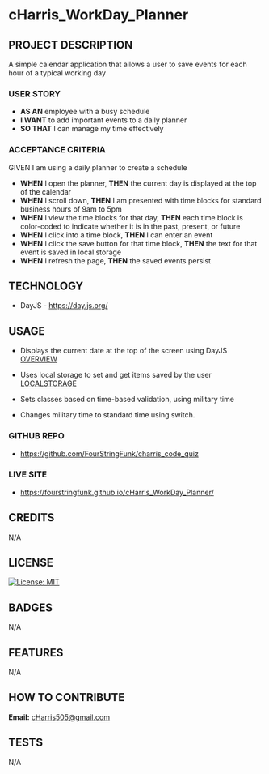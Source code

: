 # cHarris_WorkDay_Planner

## PROJECT DESCRIPTION
A simple calendar application that allows a user to save events for each hour of a typical working day

### USER STORY
- **AS AN** employee with a busy schedule
- **I WANT** to add important events to a daily planner
- **SO THAT** I can manage my time effectively

### ACCEPTANCE CRITERIA
GIVEN I am using a daily planner to create a schedule
- **WHEN** I open the planner, **THEN** the current day is displayed at the top of the calendar
- **WHEN** I scroll down, **THEN** I am presented with time blocks for standard business hours of 9am to 5pm
- **WHEN** I view the time blocks for that day, **THEN** each time block is color-coded to indicate whether it is in the past, present, or future
- **WHEN** I click into a time block, **THEN** I can enter an event
- **WHEN** I click the save button for that time block, **THEN** the text for that event is saved in local storage
- **WHEN** I refresh the page, **THEN** the saved events persist

## TECHNOLOGY
- DayJS - https://day.js.org/

## USAGE
- Displays the current date at the top of the screen using DayJS
[OVERVIEW](/Assets/Images/SchedulerOverview.png)

- Uses local storage to set and get items saved by the user
[LOCALSTORAGE](/Assets/Images/LocalStorage.png)

- Sets classes based on time-based validation, using military time
- Changes military time to standard time using switch.

### GITHUB REPO
- https://github.com/FourStringFunk/charris_code_quiz

### LIVE SITE
- https://fourstringfunk.github.io/cHarris_WorkDay_Planner/

## CREDITS
N/A

## LICENSE
[![License: MIT](https://img.shields.io/badge/License-MIT-yellow.svg)](https://opensource.org/licenses/MIT)

## BADGES
N/A

## FEATURES
N/A

## HOW TO CONTRIBUTE
**Email:** cHarris505@gmail.com

## TESTS
N/A